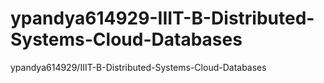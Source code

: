 # ypandya614929-IIIT-B-Distributed-Systems-Cloud-Databases
ypandya614929/IIIT-B-Distributed-Systems-Cloud-Databases
